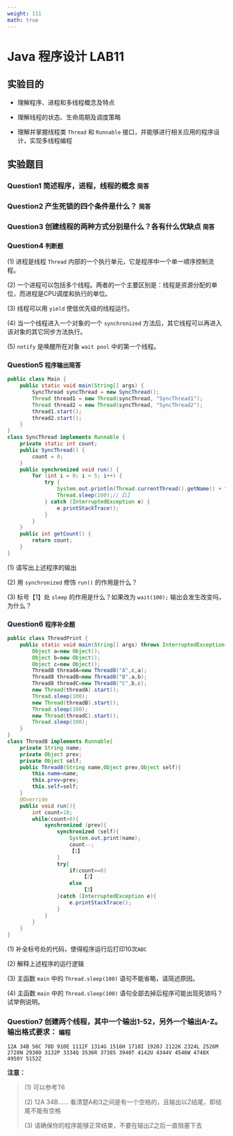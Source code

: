 ```yaml
---
weight: 111
math: true
---
```


# Java 程序设计 LAB11

## 实验目的

- 理解程序、进程和多线程概念及特点

- 理解线程的状态、生命周期及调度策略

- 理解并掌握线程类 `Thread` 和 `Runnable` 接口，并能够进行相关应用的程序设计，实现多线程编程

## 实验题目

### Question1 简述程序，进程，线程的概念 `简答`

### Question2 产生死锁的四个条件是什么？ `简答`

### Question3 创建线程的两种方式分别是什么？各有什么优缺点 `简答`

### Question4 `判断题`

(1) 进程是线程 `Thread` 内部的一个执行单元，它是程序中一个单一顺序控制流程。

(2) 一个进程可以包括多个线程。两者的一个主要区别是：线程是资源分配的单位，而进程是CPU调度和执行的单位。

(3) 线程可以用 `yield` 使低优先级的线程运行。

(4) 当一个线程进入一个对象的一个 `synchronized` 方法后，其它线程可以再进入该对象的其它同步方法执行。

(5)  `notify` 是唤醒所在对象 `wait pool` 中的第一个线程。

### Question5  `程序输出简答`

```java
public class Main {
    public static void main(String[] args) {
        SyncThread syncThread = new SyncThread();
        Thread thread1 = new Thread(syncThread, "SyncThread1");
        Thread thread2 = new Thread(syncThread, "SyncThread2");
        thread1.start();
        thread2.start();
    }
}
class SyncThread implements Runnable {
    private static int count;
    public SyncThread() {
        count = 0;
    }
    public synchronized void run() {
        for (int i = 0; i < 5; i++) {
            try {
                System.out.println(Thread.currentThread().getName() + ":" + (count++));
                Thread.sleep(100);//【1】
            } catch (InterruptedException e) {
                e.printStackTrace();
            }
        }
    }
    public int getCount() {
        return count;
    }
}
```

(1) 请写出上述程序的输出

(2) 用 `synchronized` 修饰 `run()` 的作用是什么？

(3) 标号【1】处 `sleep` 的作用是什么？如果改为 `wait(100);` 输出会发生改变吗，为什么？

### Question6 `程序补全题`

```java
public class ThreadPrint {
    public static void main(String[] args) throws InterruptedException{
        Object a=new Object();
        Object b=new Object();
        Object c=new Object();
        Thread8 threadA=new Thread8("A",c,a);
        Thread8 threadB=new Thread8("B",a,b);
        Thread8 threadC=new Thread8("C",b,c);
        new Thread(threadA).start();
        Thread.sleep(100);
        new Thread(threadB).start();
        Thread.sleep(100);
        new Thread(threadC).start();
        Thread.sleep(100);
    }
}
class Thread8 implements Runnable{
    private String name;
    private Object prev;
    private Object self;
    public Thread8(String name,Object prev,Object self){
        this.name=name;
        this.prev=prev;
        this.self=self;
    }
    @Override
    public void run(){
        int count=10;
        while(count>0){
            synchronized (prev){
                synchronized (self){
                    System.out.print(name);
                    count--;
                    【1】
                }
                try{
                    if(count==0)
                        【2】
                    else
                        【3】
                }catch (InterruptedException e){
                    e.printStackTrace();
                }
            }
        }
    }
}
```

(1) 补全标号处的代码，使得程序运行后打印10次`ABC`

(2) 解释上述程序的运行逻辑

(3) 主函数 `main` 中的 `Thread.sleep(100)` 语句不能省略，请简述原因。

(4) 主函数 `main` 中的 `Thread.sleep(100)` 语句全部去掉后程序可能出现死锁吗？试举例说明。

### Question7 创建两个线程，其中一个输出1-52，另外一个输出A-Z。输出格式要求： `编程`

```
12A 34B 56C 78D 910E 1112F 1314G 1516H 1718I 1920J 2122K 2324L 2526M 2728N 2930O 3132P 3334Q 3536R 3738S 3940T 4142U 4344V 4546W 4748X 4950Y 5152Z
```

**注意：**

> (1) 可以参考T6
>
> (2) 12A 34B…… 看清楚A和3之间是有一个空格的，且输出以Z结尾，即结尾不能有空格
>
> (3) 请确保你的程序能够正常结束，不要在输出Z之后一直阻塞下去
